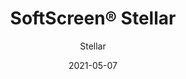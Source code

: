 ---
title: "SoftScreen® Stellar"
image_primary: "img/Arktura-SoftScreen-Stellar-Half-Waiting-Room-06.jpg"
image_secondary: "img/Arktura_SoftScreen_Stellar-1600x1078.jpg"
description: "Stellar%u2019s%20wall%20panels%20and%20partitions%20call%20to%20mind%20a%20clear%20night%20spent%20gazing%20up%20at%20the%20stars%2C%20watching%20them%20wink%20gently%20above%20you.%20And%20their%20Soft%20Sound%20material%20can%20keep%20that%20peaceful%20feeling%20by%20providing%20acoustic%20control%20where%20you%20need%20it.%20Stellar%20is%20available%20in%20full%20and%20half%20pattern%20panels%20to%20provide%20flexibility%20in%20acoustic%20performance%20and%20peace%20of%20mind.%20These%20panels%20can%20be%20either%20fixed%20into%20place%20cable%20hung%2C%20wall%20mounted%2C%20or%20set%20on%20a%20track%20to%20serve%20as%20operable%20dividers.%20%A0"
designer: "Arktura"
tags: 
  - "Acoustic"
  - "Wall Panels"
  - "Partitions"
subtitle: "Stellar"
href: "https://arktura.com/product/softscreen-stellar/"
category: "Acoustic"
manufacturer: "Arktura"
slug: "/manufacturers/arktura/acoustic/arktura-soft-screen-stellar"
date: "2021-05-07"
---
